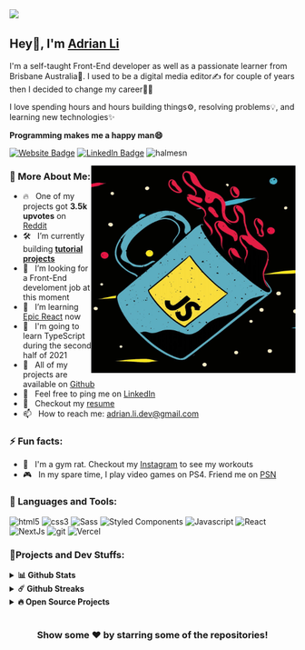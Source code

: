 <img src="https://github.com/Halmesn/Halmesn/blob/main/assets/github.gif" />

<h2>Hey👋, I'm <a href="https://adrianli.vercel.app/">Adrian Li</a></h2>

<p>I'm a self-taught Front-End developer as well as a passionate learner from Brisbane Australia🦘. I used to be a digital media editor✍️ for couple of years then I decided to change my career👨‍💻</p> 
<p>I love spending hours and hours building things⚙️, resolving problems💡, and learning new technologies✨</p>
<p><b>Programming makes me a happy man😄</b></p>

<p><a href="https://adrianli.vercel.app/"><img src="https://img.shields.io/badge/-My portfolio-4E69C8?style=flat-square&amp;labelColor=4E69C8&amp;logo=vercel&amp;link=https://adrianli.vercel.app/" alt="Website Badge"></a> <a href="https://www.linkedin.com/in/adrian-li-332395208/"><img src="https://img.shields.io/badge/-@Adrian Li-0077B5?style=flat-square&amp;labelColor=0077B5&amp;logo=LinkedIn&amp;link=https://www.linkedin.com/in/adrian-li-332395208/" alt="LinkedIn Badge"></a> <img src="https://komarev.com/ghpvc/?username=halmesn&logoColor=white&color=59cdff" alt="halmesn" /></p>
  
<img align="right" src="https://github.com/Halmesn/Halmesn/blob/main/assets/javascript.jpg" width="360px" height="365px"/>

### 🧐 More About Me:

- 🔥  &nbsp; One of my projects got **3.5k upvotes** on [Reddit](https://www.reddit.com/r/learnprogramming/comments/nj6ccv)
- 🛠️ &nbsp; I’m currently building **[tutorial projects](https://epicreact.dev/)**
- 🤝 &nbsp; I’m looking for a Front-End develoment job at this moment
- 🌱 &nbsp; I’m learning [Epic React](https://epicreact.dev/) now
- 📖 &nbsp; I'm going to learn TypeScript during the second half of 2021
- 💾 &nbsp; All of my projects are available on [Github](https://github.com/Halmesn)
- 🏦 &nbsp; Feel free to ping me on [LinkedIn](https://www.linkedin.com/in/adrian-li-332395208/)
- 📝 &nbsp; Checkout my [resume](https://drive.google.com/file/d/1Neh66oJyiG87217mAF55pRB-Lr48LvYK/view)
- 📫 &nbsp; How to reach me: adrian.li.dev@gmail.com
 ### ⚡ Fun facts:
- 💪 &nbsp; I'm a gym rat. Checkout my [Instagram](https://www.instagram.com/xiaxi.lifts/) to see my workouts
- 🎮 &nbsp; In my spare time, I play video games on PS4. Friend me on [PSN](https://my.playstation.com/profile/Halmesn)

### 🔨 Languages and Tools:
  <p>
  <img alt="html5" src="https://img.shields.io/badge/-HTML5-E34F26?style=flat-square&logo=html5&logoColor=white" />
  <img alt="css3" src="https://img.shields.io/badge/-CSS3-1572B6?style=flat-square&logo=css3&logoColor=white" />
  <img alt="Sass" src="https://img.shields.io/badge/-Sass-CC6699?style=flat-square&logo=sass&logoColor=white" />
  <img alt="Styled Components" src="https://img.shields.io/badge/-styled--components-db7092?style=flat-square&logo=styled-components&logoColor=white" />
  <img alt="Javascript" src="https://img.shields.io/badge/-JavaScript-F7DF1E?style=flat-square&logo=javascript&logoColor=white" />
  <img alt="React" src="https://img.shields.io/badge/-React-61DAFB?style=flat-square&logo=react&logoColor=white" />
  <img alt="NextJs" src="https://img.shields.io/badge/-Next.js-000000?style=flat-square&logo=next.js&logoColor=white" />
  <img alt="git" src="https://img.shields.io/badge/-Git-F05032?style=flat-square&logo=git&logoColor=white" />
  <img alt="Vercel" src="https://img.shields.io/badge/-Vercel-000?style=flat-square&logo=vercel&logoColor=white" />
  </p>

### 💎Projects and Dev Stuffs:

<details>	
  <summary><b>📊 Github Stats</b></summary>
	
<img height="180em" src="https://github-readme-stats.vercel.app/api?username=halmesn&show_icons=true&hide_border=true&&count_private=true&include_all_commits=true" /><img  src="https://github-readme-stats.vercel.app/api/top-langs/?username=halmesn&show_icons=true&hide_border=true&layout=compact&langs_count=8"/>
</details>

<details>	
  <summary><b>☄️ Github Streaks</b></summary>

<img height="180em" src="https://github-readme-streak-stats.herokuapp.com/?user=halmesn&hide_border=true" />
</details>

<details>
  <summary><b>🔥 Open Source Projects</b></summary>

  <br />
  <table>
    <thead align="center">
      <tr border: none;>
        <td><b>💻 Projects</b></td>
        <td><b>🌟 Stars</b></td>
        <td><b>🍴 Forks</b></td>
        <td><b>🐛 Issues</b></td>
        <td><b>🔔 Pull Requests</b></td>
        <td><b>👨‍💻 Language</b></td>
      </tr>
    </thead>
    <tbody>
      <tr>
	<td><a href="https://github.com/halmesn/portfolio-v1"><b>🚀 Portfolio-v1</b></a></td>
        <td><img alt="Stars" src="https://img.shields.io/github/stars/halmesn/portfolio-v1?style=flat-square&labelColor=343b41"/></td>
        <td><img alt="Forks" src="https://img.shields.io/github/forks/halmesn/portfolio-v1?style=flat-square&labelColor=343b41"/></td>
        <td><img alt="Issues" src="https://img.shields.io/github/issues/halmesn/portfolio-v1?style=flat-square"/></td>
        <td><img alt="Pull Requests" src="https://img.shields.io/github/issues-pr/halmesn/portfolio-v1?style=flat-square"/></td>
        <td><img alt="Language" src="https://img.shields.io/github/languages/top/halmesn/portfolio-v1?style=flat-square"/></td>
      </tr>
      <tr>
	<td><a href="https://github.com/halmesn/Hotflix"><b>🍿 Hotflix</b></a></td>
        <td><img alt="Stars" src="https://img.shields.io/github/stars/halmesn/Hotflix?style=flat-square&labelColor=343b41"/></td>
        <td><img alt="Forks" src="https://img.shields.io/github/forks/halmesn/Hotflix?style=flat-square&labelColor=343b41"/></td>
        <td><img alt="Issues" src="https://img.shields.io/github/issues/halmesn/Hotflix?style=flat-square"/></td>
        <td><img alt="Pull Requests" src="https://img.shields.io/github/issues-pr/halmesn/Hotflix?style=flat-square"/></td>
        <td><img alt="Language" src="https://img.shields.io/github/languages/top/halmesn/Hotflix?&style=flat-square"/></td>
      </tr>
      <tr>
	<td><a href="https://github.com/halmesn/Griddy"><b>🍀 Griddy</b></a></td>
        <td><img alt="Stars" src="https://img.shields.io/github/stars/halmesn/Griddy?style=flat-square&labelColor=343b41"/></td>
        <td><img alt="Forks" src="https://img.shields.io/github/forks/halmesn/Griddy?style=flat-square&labelColor=343b41"/></td>
        <td><img alt="Issues" src="https://img.shields.io/github/issues/halmesn/Griddy?style=flat-square"/></td>
        <td><img alt="Pull Requests" src="https://img.shields.io/github/issues-pr/halmesn/Griddy?style=flat-square"/></td>
        <td><img alt="Language" src="https://img.shields.io/github/languages/top/halmesn/Griddy?style=flat-square"/></td> 
      </tr>
      <tr>
	<td><a href="https://github.com/halmesn/Wave"><b>🎵 Wave</b></a></td>
        <td><img alt="Stars" src="https://img.shields.io/github/stars/halmesn/Wave?style=flat-square&labelColor=343b41"/></td>
        <td><img alt="Forks" src="https://img.shields.io/github/forks/halmesn/Wave?style=flat-square&labelColor=343b41"/></td>
        <td><img alt="Issues" src="https://img.shields.io/github/issues/halmesn/Wave?style=flat-square"/></td>
        <td><img alt="Pull Requests" src="https://img.shields.io/github/issues-pr/halmesn/Wave?style=flat-square"/></td>
        <td><img alt="Language" src="https://img.shields.io/github/languages/top/halmesn/Wave?&style=flat-square"/></td>
      </tr>
    </tbody>
  </table>
  <br />
</details>
 
#

<div align="center">

### Show some ❤️ by starring some of the repositories!

</div>
